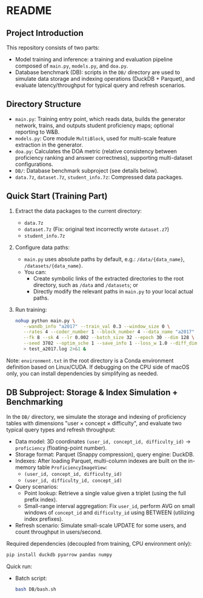 # README

## Project Introduction

This repository consists of two parts:
- Model training and inference: a training and evaluation pipeline composed of `main.py`, `models.py`, and `doa.py`.
- Database benchmark (DB): scripts in the `DB/` directory are used to simulate data storage and indexing operations (DuckDB + Parquet), and evaluate latency/throughput for typical query and refresh scenarios.


## Directory Structure

- `main.py`: Training entry point, which reads data, builds the generator network, trains, and outputs student proficiency maps; optional reporting to W&B.
- `models.py`: Core module `MultiBlock`, used for multi-scale feature extraction in the generator.
- `doa.py`: Calculates the DOA metric (relative consistency between proficiency ranking and answer correctness), supporting multi-dataset configurations.
- `DB/`: Database benchmark subproject (see details below).
- `data.7z`, `dataset.7z`, `student_info.7z`: Compressed data packages.


## Quick Start (Training Part)

1. Extract the data packages to the current directory:
    - `data.7z`
    - `dataset.7z`  (Fix: original text incorrectly wrote `dataset.z7`)
    - `student_info.7z`

2. Configure data paths:
    - `main.py` uses absolute paths by default, e.g.: `/data/{data_name}`, `/datasets/{data_name}`.
    - You can:
       - Create symbolic links of the extracted directories to the root directory, such as `/data` and `/datasets`; or
       - Directly modify the relevant paths in `main.py` to your local actual paths.

3. Run training:
    ```bash
    nohup python main.py \
       --wandb_info "a2017" --train_val 0.3 --window_size 0 \
       --rates 4 --coder_number 1 --block_number 4 --data_name "a2017" \
       --fk 8 --sk 4 --lr 0.002 --batch_size 32 --epoch 30 --dim 128 \
       --seed 3702 --optim_sche 1 --save_info 1 --loss_w 1.0 --diff_dim 25 \
       > test_a2017.log 2>&1 &
    ```

Note: `environment.txt` in the root directory is a Conda environment definition based on Linux/CUDA. If debugging on the CPU side of macOS only, you can install dependencies by simplifying as needed.


## DB Subproject: Storage & Index Simulation + Benchmarking

In the `DB/` directory, we simulate the storage and indexing of proficiency tables with dimensions "user × concept × difficulty", and evaluate two typical query types and refresh throughput:

- Data model: 3D coordinates `(user_id, concept_id, difficulty_id)` → `proficiency` (floating-point number).
- Storage format: Parquet (Snappy compression), query engine: DuckDB.
- Indexes: After loading Parquet, multi-column indexes are built on the in-memory table `ProficiencyImageView`:
  - `(user_id, concept_id, difficulty_id)`
  - `(user_id, difficulty_id, concept_id)`
- Query scenarios:
  - Point lookup: Retrieve a single value given a triplet (using the full prefix index).
  - Small-range interval aggregation: Fix `user_id`, perform AVG on small windows of `concept_id` and `difficulty_id` using BETWEEN (utilizing index prefixes).
- Refresh scenario: Simulate small-scale UPDATE for some users, and count throughput in users/second.

Required dependencies (decoupled from training, CPU environment only):
```bash
pip install duckdb pyarrow pandas numpy
```

Quick run:

- Batch script:
  ```bash
  bash DB/bash.sh
  ```